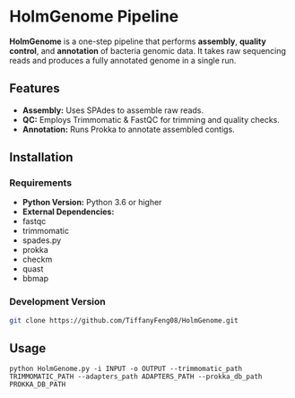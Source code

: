 # HolmGenome Pipeline

**HolmGenome** is a one-step pipeline that performs **assembly**, **quality control**, and **annotation** of bacteria genomic data. It takes raw sequencing reads and produces a fully annotated genome in a single run.

## Features
- **Assembly:** Uses SPAdes to assemble raw reads.
- **QC:** Employs Trimmomatic & FastQC for trimming and quality checks.
- **Annotation:** Runs Prokka to annotate assembled contigs.

## Installation
### Requirements
- **Python Version:** Python 3.6 or higher
- **External Dependencies:**
- fastqc
- trimmomatic
- spades.py
- prokka
- checkm
- quast
- bbmap

### Development Version
```bash
git clone https://github.com/TiffanyFeng08/HolmGenome.git

```
## Usage 
```
python HolmGenome.py -i INPUT -o OUTPUT --trimmomatic_path TRIMMOMATIC_PATH --adapters_path ADAPTERS_PATH --prokka_db_path PROKKA_DB_PATH
```
